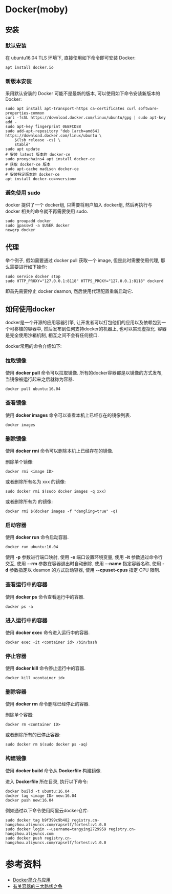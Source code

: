 # Docker(moby) #

##  安装 ##

### 默认安装 ###

在 ubuntu16.04 TLS 环境下, 直接使用如下命令即可安装 Docker:

```
apt install docker.io
```

### 新版本安装 ###

采用默认安装的 Docker 可能不是最新的版本, 可以使用如下命令安装新版本的 Docker:

```
sudo apt install apt-transport-https ca-certificates curl software-properties-common 
curl -fsSL https://download.docker.com/linux/ubuntu/gpg | sudo apt-key add -
sudo apt-key fingerprint 0EBFCD88
sudo add-apt-repository "deb [arch=amd64] https://download.docker.com/linux/ubuntu \
    $(lsb_release -cs) \
    stable"
sudo apt update
# 安装 latest 版本的 docker-ce
sudo proxychains4 apt install docker-ce
# 获取 docker-ce 版本
sudo apt-cache madison docker-ce
# 安装特定版本的 docker-ce
apt install docker-ce=<version>
```

### 避免使用 sudo ###

docker 提供了一个 docker组, 只需要将用户加入 docker组, 然后再执行与 docker 相关的命令就不再需要使用 sudo.

```
sudo groupadd docker
sudo gpasswd -a $USER docker
newgrp docker
```

## 代理 ##

举个例子, 假如需要通过 docker pull 获取一个 image, 但是此时需要使用代理, 那么需要进行如下操作:

```
sudo service docker stop
sudo HTTP_PROXY="127.0.0.1:8118" HTTPS_PROXY="127.0.0.1:8118" dockerd
```

即首先需要停止 docker deamon, 然后使用代理配置重新启动它.

## 如何使用docker ##

docker是一个开源的应用容器引擎, 让开发者可以打包他们的应用以及依赖包到一个可移植的容器中, 然后发布到任何支持docker的机器上, 也可以实现虚拟化. 容器是完全使用沙箱机制, 相互之间不会有任何接口.

docker常用的命令介绍如下:

### 拉取镜像 ###

使用 **docker pull** 命令可以拉取镜像. 所有的docker容器都是以镜像的方式发布, 当镜像被运行起来之后就称为容器.

`
docker pull ubuntu:16.04
`

### 查看镜像 ###

使用 **docker images** 命令可以查看本机上已经存在的镜像列表.

`
docker images
`

### 删除镜像 ###

使用 **docker rmi** 命令可以删除本机上已经存在的镜像.

删除单个镜像:

```
docker rmi <image ID>
```

或者删除所有名为 xxx 的镜像:

```
sudo docker rmi $(sudo docker images -q xxx)
```

或者删除所有为 <none> 的镜像:

```
docker rmi $(docker images -f "dangling=true" -q)
```

### 启动容器 ###

使用 **docker run** 命令启动容器.

```
docker run ubuntu:16.04
```

使用 **-p** 参数进行端口映射, 使用 **-e** 端口设置环境变量, 使用 **-it** 参数通过命令行交互, 使用 **--rm** 参数在容器退出时自动删除, 使用 **--name** 指定容器名称, 使用 **-d** 参数指定以 deamon 的方式启动容器, 使用 **--cpuset-cpus** 指定 CPU 限制.

### 查看运行中的容器 ###

使用 **docker ps** 命令查看运行中的容器.

```
docker ps -a
```

### 进入运行中的容器 ###

使用 **docker exec** 命令进入运行中的容器.

```
docker exec -it <container id> /bin/bash
```

### 停止容器 ###

使用 **docker kill** 命令停止运行中的容器.

```
docker kill <container id>
```

### 删除容器 ###

使用 **docker rm** 命令删除已经停止的容器.

删除单个容器:

```
docker rm <container ID>
```

或者删除所有的已停止容器:

```
sudo docker rm $(sudo docker ps -aq)
```

### 构建镜像 ###

使用 **docker build** 命令从 **Dockerfile** 构建镜像.

进入 **Dockerfile** 所在目录, 执行以下命令:

```
docker build -t ubuntu:16.04 .
docker tag <image ID> new:16.04
docker push new:16.04
```

例如通过以下命令使用阿里云docker仓库:

```
sudo docker tag b9f399c9b482 registry.cn-hangzhou.aliyuncs.com/rapself/fortest:v1.0.0
sudo docker login --username=tangying2729959 registry.cn-hangzhou.aliyuncs.com 
sudo docker push registry.cn-hangzhou.aliyuncs.com/rapself/fortest:v1.0.0
```

# 参考资料 #

- [Docker简介与应用](./Docker简介与应用.pptx)
- [有关容器的三大路线之争](./有关容器的三大路线之争.pdf)

